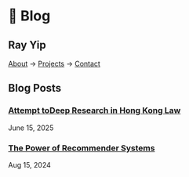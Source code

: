 # 🥬 Blog

## Ray Yip

[About](about) → [Projects](projects) → [Contact](contact)

## Blog Posts

### [Attempt toDeep Research in Hong Kong Law](lawben-search-methodology-part-1)
June 15, 2025

### [The Power of Recommender Systems](power-of-recommender-system)
Aug 15, 2024

